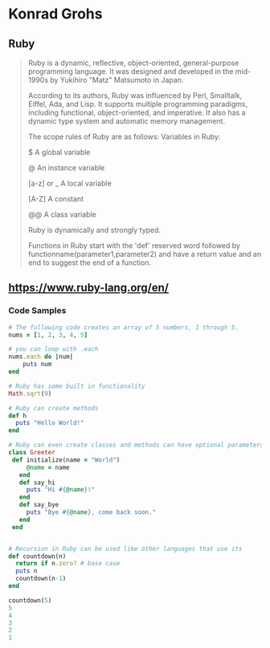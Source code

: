Konrad Grohs
===============

Ruby
---

> Ruby is a dynamic, reflective, object-oriented, general-purpose programming language. 
> It was designed and developed in the mid-1990s by Yukihiro "Matz" Matsumoto in Japan.
>
> According to its authors, Ruby was influenced by Perl, Smalltalk, Eiffel, Ada, and Lisp.
> It supports multiple programming paradigms, including functional, object-oriented, and imperative.
> It also has a dynamic type system and automatic memory management.
>
> The scope rules of Ruby are as follows:
> Variables in Ruby: 
> 
> $			A global variable
> 
> @			An instance variable
> 
> [a-z] 	or _	A local variable
> 
> [A-Z]		A constant
> 
> @@		A class variable
>
> Ruby is dynamically and strongly typed.
>
> Functions in Ruby start with the 'def' reserved word followed by functionname(parameter1,parameter2) and have a return value
> and an end to suggest the end of a function.
>
>
>
https://www.ruby-lang.org/en/
---
### Code Samples

```ruby
# The following code creates an array of 5 numbers, 1 through 5.
nums = [1, 2, 3, 4, 5]

# you can loop with .each
nums.each do |num|
    puts num
end

# Ruby has some built in functionality 
Math.sqrt(9)

# Ruby can create methods
def h
  puts "Hello World!"
end

# Ruby can even create classes and methods can have optional parameters..
class Greeter
 def initialize(name = "World")
     @name = name
   end
   def say_hi
     puts "Hi #{@name}!"
   end
   def say_bye
     puts "Bye #{@name}, come back soon."
   end
 end


# Recursion in Ruby can be used like other languages that use its
def countdown(n)
  return if n.zero? # base case
  puts n
  countdown(n-1) 
end               

countdown(5)
5
4
3
2
1